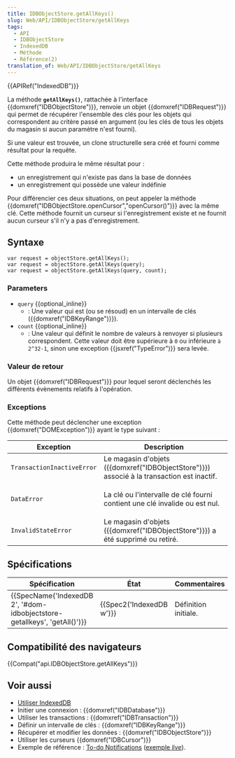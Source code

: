 ```yaml
---
title: IDBObjectStore.getAllKeys()
slug: Web/API/IDBObjectStore/getAllKeys
tags:
  - API
  - IDBObjectStore
  - IndexedDB
  - Méthode
  - Référence(2)
translation_of: Web/API/IDBObjectStore/getAllKeys
---
```

{{APIRef("IndexedDB")}}

La méthode **`getAllKeys()`**, rattachée à l'interface {{domxref("IDBObjectStore")}}, renvoie un objet  {{domxref("IDBRequest")}} qui permet de récupérer l'ensemble des clés pour les objets qui correspondent au critère passé en argument (ou les clés de tous les objets du magasin si aucun paramètre n'est fourni).

Si une valeur est trouvée, un clone structurelle sera créé et fourni comme résultat pour la requête.

Cette méthode produira le même résultat pour :

- un enregistrement qui n'existe pas dans la base de données
- un enregistrement qui possède une valeur indéfinie

Pour différencier ces deux situations, on peut appeler la méthode {{domxref("IDBObjectStore.openCursor","openCursor()")}} avec la même clé. Cette méthode fournit un curseur si l'enregistrement existe et ne fournit aucun curseur s'il n'y a pas d'enregistrement.

## Syntaxe

    var request = objectStore.getAllKeys();
    var request = objectStore.getAllKeys(query);
    var request = objectStore.getAllKeys(query, count);

### Parameters

- `query` {{optional_inline}}
  - : Une valeur qui est (ou se résoud) en un intervalle de clés ({{domxref("IDBKeyRange")}}).
- `count` {{optional_inline}}
  - : Une valeur qui définit le nombre de valeurs à renvoyer si plusieurs correspondent. Cette valeur doit être supérieure à  `0` ou inférieure `à 2^32-1`, sinon une exception {{jsxref("TypeError")}} sera levée.

### Valeur de retour

Un objet {{domxref("IDBRequest")}} pour lequel seront déclenchés les différents évènements relatifs à l'opération.

### Exceptions

Cette méthode peut déclencher une exception {{domxref("DOMException")}} ayant le type suivant :

<table class="standard-table">
  <thead>
    <tr>
      <th scope="col">Exception</th>
      <th scope="col">Description</th>
    </tr>
  </thead>
  <tbody>
    <tr>
      <td><code>TransactionInactiveError</code></td>
      <td>
        Le magasin d'objets ({{domxref("IDBObjectStore")}}) associé à
        la transaction est inactif.
      </td>
    </tr>
    <tr>
      <td><code>DataError</code></td>
      <td>
        <p>
          La clé ou l'intervalle de clé fourni contient une clé invalide ou est
          nul.
        </p>
      </td>
    </tr>
    <tr>
      <td><code>InvalidStateError</code></td>
      <td>
        Le magasin d'objets ({{domxref("IDBObjectStore")}}) a été
        supprimé ou retiré.
      </td>
    </tr>
  </tbody>
</table>

## Spécifications

| Spécification                                                                                    | État                             | Commentaires         |
| ------------------------------------------------------------------------------------------------ | -------------------------------- | -------------------- |
| {{SpecName('IndexedDB 2', '#dom-idbobjectstore-getallkeys', 'getAll()')}} | {{Spec2('IndexedDB w')}} | Définition initiale. |

## Compatibilité des navigateurs

{{Compat("api.IDBObjectStore.getAllKeys")}}

## Voir aussi

- [Utiliser IndexedDB](/fr/docs/Web/API/API_IndexedDB/Using_IndexedDB)
- Initier une connexion : {{domxref("IDBDatabase")}}
- Utiliser les transactions : {{domxref("IDBTransaction")}}
- Définir un intervalle de clés : {{domxref("IDBKeyRange")}}
- Récupérer et modifier les données : {{domxref("IDBObjectStore")}}
- Utiliser les curseurs {{domxref("IDBCursor")}}
- Exemple de référence : [To-do Notifications](https://github.com/mdn/to-do-notifications/tree/gh-pages) ([exemple _live_](https://mdn.github.io/to-do-notifications/)).
